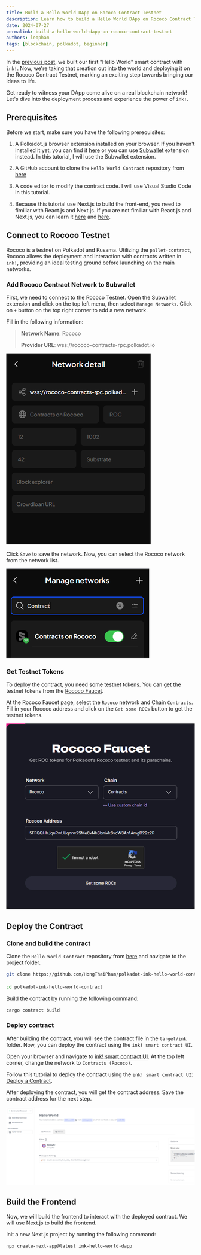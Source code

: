 ```yaml
---
title: Build a Hello World DApp on Rococo Contract Testnet
description: Learn how to build a Hello World DApp on Rococo Contract Testnet
date: 2024-07-27
permalink: build-a-hello-world-dapp-on-rococo-contract-testnet
authors: leopham
tags: [blockchain, polkadot, beginner]
---
```


In the [previous post](../25/ink-your-way-to-decentralized-apps-a-polkadot-smart-contract-tutorial.md), we built our first "Hello World" smart contract with `ink!`. Now, we're taking that creation out into the world and deploying it on the Rococo Contract Testnet, marking an exciting step towards bringing our ideas to life.

Get ready to witness your DApp come alive on a real blockchain network! Let's dive into the deployment process and experience the power of `ink!`.

## Prerequisites

Before we start, make sure you have the following prerequisites:

1. A Polkadot.js browser extension installed on your browser. If you haven't installed it yet, you can find it [here](https://polkadot.js.org/extension/) or you can use [Subwallet](https://www.subwallet.app) extension instead. In this tutorial, I will use the Subwallet extension.

2. A GitHub account to clone the `Hello World Contract` repository from [here](https://github.com/HongThaiPham/polkadot-ink-hello-world-contract)

3. A code editor to modify the contract code. I will use Visual Studio Code in this tutorial.

4. Because this tutorial use Next.js to build the front-end, you need to fimiliar with React.js and Next.js. If you are not fimiliar with React.js and Next.js, you can learn it [here](https://reactjs.org/) and [here](https://nextjs.org/).

## Connect to Rococo Testnet

Rococo is a testnet on Polkadot and Kusama. Utilizing the `pallet-contract`, Rococo allows the deployment and interaction with contracts written in `ink!`, providing an ideal testing ground before launching on the main networks.

### Add Rococo Contract Network to Subwallet

First, we need to connect to the Rococo Testnet. Open the Subwallet extension and click on the top left menu, then select `Manage Networks`. Click on `+` button on the top right corner to add a new network.

Fill in the following information:

> **Network Name**: Rococo
>
> **Provider URL**: wss://rococo-contracts-rpc.polkadot.io

![Add Rococo Network](./assets/add-rococo-contract-network.png)

Click `Save` to save the network. Now, you can select the Rococo network from the network list.

![Rococo Network](./assets/rococo-network-on-subwallet.png)

### Get Testnet Tokens

To deploy the contract, you need some testnet tokens. You can get the testnet tokens from the [Rococo Faucet](https://faucet.polkadot.io/rococo).

At the Rococo Faucet page, select the `Rococo` network and Chain `Contracts`. Fill in your Rococo address and click on the `Get some ROCs` button to get the testnet tokens.

![Rococo Faucet](./assets/rococo-faucet.png)

## Deploy the Contract

### Clone and build the contract

Clone the `Hello World Contract` repository from [here](https://github.com/HongThaiPham/polkadot-ink-hello-world-contract) and navigate to the project folder.

```bash
git clone https://github.com/HongThaiPham/polkadot-ink-hello-world-contract.git

cd polkadot-ink-hello-world-contract
```

Build the contract by running the following command:

```bash
cargo contract build
```

### Deploy contract

After building the contract, you will see the contract file in the `target/ink` folder. Now, you can deploy the contract using the `ink! smart contract UI`.

Open your browser and navigate to [ink! smart contract UI](https://ui.use.ink/). At the top left corner, change the network to `Contracts (Rococo)`.

Follow this tutorial to deploy the contract using the `ink! smart contract UI`: [Deploy a Contract](../25/ink-your-way-to-decentralized-apps-a-polkadot-smart-contract-tutorial.md#2-deploy-the-smart-contract-on-the-local-substrate-node).

After deploying the contract, you will get the contract address. Save the contract address for the next step.

![Deploy Contract](./assets/deploy-contract-success.png)

## Build the Frontend

Now, we will build the frontend to interact with the deployed contract. We will use Next.js to build the frontend.

Init a new Next.js project by running the following command:

```bash
npx create-next-app@latest ink-hello-world-dapp
```
